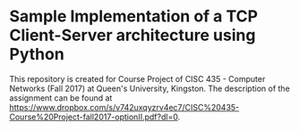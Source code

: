 # Sample Implementation of a TCP Client-Server architecture using Python
This repository is created for Course Project of CISC 435 - Computer Networks (Fall 2017) at Queen's University, Kingston. The description of the assignment can be found at https://www.dropbox.com/s/v742uxqyzrv4ec7/CISC%20435-Course%20Project-fall2017-optionII.pdf?dl=0.
